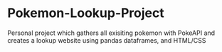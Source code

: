 # Pokemon-Lookup-Project
Personal project which gathers all exisiting pokemon with PokeAPI and creates a lookup website using pandas dataframes, and HTML/CSS
